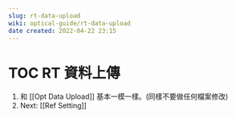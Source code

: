 ```yaml
---
slug: rt-data-upload
wiki: optical-guide/rt-data-upload
date created: 2022-04-22 23:15
---
```

# TOC RT 資料上傳
1. 和 [[Opt Data Upload]] 基本一模一樣。(同樣不要做任何檔案修改)
2. Next: [[Ref Setting]]
